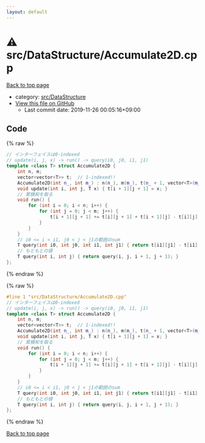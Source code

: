```yaml
---
layout: default
---
```


<!-- mathjax config similar to math.stackexchange -->
<script type="text/javascript" async
  src="https://cdnjs.cloudflare.com/ajax/libs/mathjax/2.7.5/MathJax.js?config=TeX-MML-AM_CHTML">
</script>
<script type="text/x-mathjax-config">
  MathJax.Hub.Config({
    TeX: { equationNumbers: { autoNumber: "AMS" }},
    tex2jax: {
      inlineMath: [ ['$','$'] ],
      processEscapes: true
    },
    "HTML-CSS": { matchFontHeight: false },
    displayAlign: "left",
    displayIndent: "2em"
  });
</script>

<script type="text/javascript" src="https://cdnjs.cloudflare.com/ajax/libs/jquery/3.4.1/jquery.min.js"></script>
<script src="https://cdn.jsdelivr.net/npm/jquery-balloon-js@1.1.2/jquery.balloon.min.js" integrity="sha256-ZEYs9VrgAeNuPvs15E39OsyOJaIkXEEt10fzxJ20+2I=" crossorigin="anonymous"></script>
<script type="text/javascript" src="../../../assets/js/copy-button.js"></script>
<link rel="stylesheet" href="../../../assets/css/copy-button.css" />


# :warning: src/DataStructure/Accumulate2D.cpp

<a href="../../../index.html">Back to top page</a>

* category: <a href="../../../index.html#e73c6b5872115ad0f2896f8e8476ef39">src/DataStructure</a>
* <a href="{{ site.github.repository_url }}/blob/master/src/DataStructure/Accumulate2D.cpp">View this file on GitHub</a>
    - Last commit date: 2019-11-26 00:05:16+09:00




## Code

<a id="unbundled"></a>
{% raw %}
```cpp
// インターフェイスは0-indexed
// update(i, j, x) -> run() -> query(i0, j0, i1, j1)
template <class T> struct Accumulate2D {
    int n, m;
    vector<vector<T>> t;  // 1-indexed!!
    Accumulate2D(int n_, int m_) : n(n_), m(m_), t(n_ + 1, vector<T>(m_ + 1)) {}
    void update(int i, int j, T x) { t[i + 1][j + 1] = x; }
    // 累積和を取る
    void run() {
        for (int i = 0; i < n; i++) {
            for (int j = 0; j < m; j++) {
                t[i + 1][j + 1] += t[i][j + 1] + t[i + 1][j] - t[i][j];
            }
        }
    }
    // i0 <= i < i1, j0 < j < j1の範囲のsum
    T query(int i0, int j0, int i1, int j1) { return t[i1][j1] - t[i1][j0] - t[i0][j1] + t[i0][j0]; }
    // もともとの値
    T query(int i, int j) { return query(i, j, i + 1, j + 1); }
};

```
{% endraw %}

<a id="bundled"></a>
{% raw %}
```cpp
#line 1 "src/DataStructure/Accumulate2D.cpp"
// インターフェイスは0-indexed
// update(i, j, x) -> run() -> query(i0, j0, i1, j1)
template <class T> struct Accumulate2D {
    int n, m;
    vector<vector<T>> t;  // 1-indexed!!
    Accumulate2D(int n_, int m_) : n(n_), m(m_), t(n_ + 1, vector<T>(m_ + 1)) {}
    void update(int i, int j, T x) { t[i + 1][j + 1] = x; }
    // 累積和を取る
    void run() {
        for (int i = 0; i < n; i++) {
            for (int j = 0; j < m; j++) {
                t[i + 1][j + 1] += t[i][j + 1] + t[i + 1][j] - t[i][j];
            }
        }
    }
    // i0 <= i < i1, j0 < j < j1の範囲のsum
    T query(int i0, int j0, int i1, int j1) { return t[i1][j1] - t[i1][j0] - t[i0][j1] + t[i0][j0]; }
    // もともとの値
    T query(int i, int j) { return query(i, j, i + 1, j + 1); }
};

```
{% endraw %}

<a href="../../../index.html">Back to top page</a>

